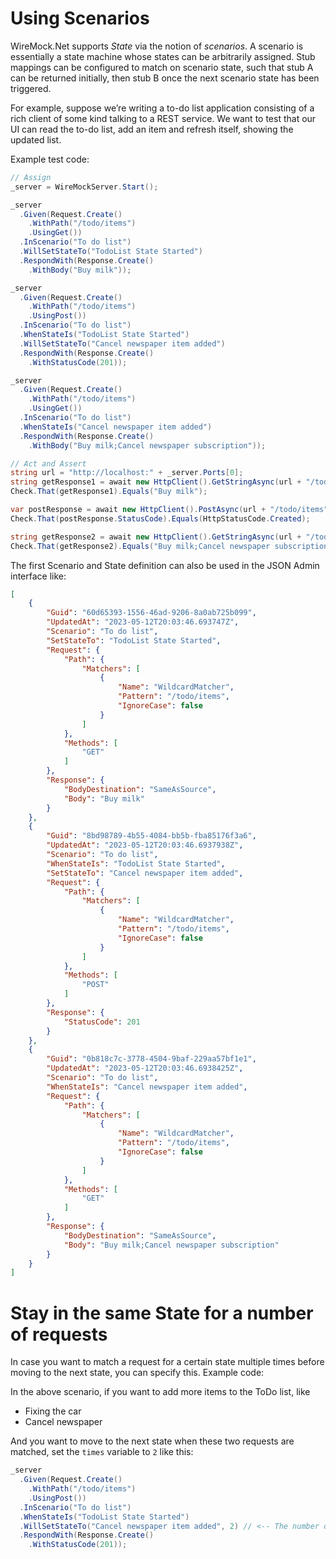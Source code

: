 # Using Scenarios

WireMock.Net supports _State_ via the notion of _scenarios_. A scenario is essentially a state machine whose states can be arbitrarily assigned. Stub mappings can be configured to match on scenario state, such that stub A can be returned initially, then stub B once the next scenario state has been triggered.

For example, suppose we’re writing a to-do list application consisting of a rich client of some kind talking to a REST service. We want to test that our UI can read the to-do list, add an item and refresh itself, showing the updated list.

Example test code:
``` csharp
// Assign
_server = WireMockServer.Start();

_server
  .Given(Request.Create()
    .WithPath("/todo/items")
    .UsingGet())
  .InScenario("To do list")
  .WillSetStateTo("TodoList State Started")
  .RespondWith(Response.Create()
    .WithBody("Buy milk"));

_server
  .Given(Request.Create()
    .WithPath("/todo/items")
    .UsingPost())
  .InScenario("To do list")
  .WhenStateIs("TodoList State Started")
  .WillSetStateTo("Cancel newspaper item added")
  .RespondWith(Response.Create()
    .WithStatusCode(201));

_server
  .Given(Request.Create()
    .WithPath("/todo/items")
    .UsingGet())
  .InScenario("To do list")
  .WhenStateIs("Cancel newspaper item added")
  .RespondWith(Response.Create()
    .WithBody("Buy milk;Cancel newspaper subscription"));

// Act and Assert
string url = "http://localhost:" + _server.Ports[0];
string getResponse1 = await new HttpClient().GetStringAsync(url + "/todo/items");
Check.That(getResponse1).Equals("Buy milk");

var postResponse = await new HttpClient().PostAsync(url + "/todo/items", new StringContent("Cancel newspaper subscription"));
Check.That(postResponse.StatusCode).Equals(HttpStatusCode.Created);

string getResponse2 = await new HttpClient().GetStringAsync(url + "/todo/items");
Check.That(getResponse2).Equals("Buy milk;Cancel newspaper subscription");
```

The first Scenario and State definition can also be used in the JSON Admin interface like:
``` json
[
    {
        "Guid": "60d65393-1556-46ad-9206-8a0ab725b099",
        "UpdatedAt": "2023-05-12T20:03:46.693747Z",
        "Scenario": "To do list",
        "SetStateTo": "TodoList State Started",
        "Request": {
            "Path": {
                "Matchers": [
                    {
                        "Name": "WildcardMatcher",
                        "Pattern": "/todo/items",
                        "IgnoreCase": false
                    }
                ]
            },
            "Methods": [
                "GET"
            ]
        },
        "Response": {
            "BodyDestination": "SameAsSource",
            "Body": "Buy milk"
        }
    },
    {
        "Guid": "8bd98789-4b55-4084-bb5b-fba85176f3a6",
        "UpdatedAt": "2023-05-12T20:03:46.6937938Z",
        "Scenario": "To do list",
        "WhenStateIs": "TodoList State Started",
        "SetStateTo": "Cancel newspaper item added",
        "Request": {
            "Path": {
                "Matchers": [
                    {
                        "Name": "WildcardMatcher",
                        "Pattern": "/todo/items",
                        "IgnoreCase": false
                    }
                ]
            },
            "Methods": [
                "POST"
            ]
        },
        "Response": {
            "StatusCode": 201
        }
    },
    {
        "Guid": "0b818c7c-3778-4504-9baf-229aa57bf1e1",
        "UpdatedAt": "2023-05-12T20:03:46.6938425Z",
        "Scenario": "To do list",
        "WhenStateIs": "Cancel newspaper item added",
        "Request": {
            "Path": {
                "Matchers": [
                    {
                        "Name": "WildcardMatcher",
                        "Pattern": "/todo/items",
                        "IgnoreCase": false
                    }
                ]
            },
            "Methods": [
                "GET"
            ]
        },
        "Response": {
            "BodyDestination": "SameAsSource",
            "Body": "Buy milk;Cancel newspaper subscription"
        }
    }
]
```

# Stay in the same State for a number of requests
In case you want to match a request for a certain state multiple times before moving to the next state, you can specify this. Example code:

In the above scenario, if you want to add more items to the ToDo list, like 
- Fixing the car
- Cancel newspaper

And you want to move to the next state when these two requests are matched, set the `times` variable to `2` like this:


``` c#
_server
  .Given(Request.Create()
    .WithPath("/todo/items")
    .UsingPost())
  .InScenario("To do list")
  .WhenStateIs("TodoList State Started")
  .WillSetStateTo("Cancel newspaper item added", 2) // <-- The number of times this match should be matched before the state will be changed to the specified one.
  .RespondWith(Response.Create()
    .WithStatusCode(201));
```